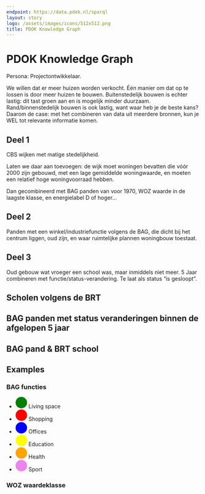 ```yaml
---
endpoint: https://data.pdok.nl/sparql
layout: story
logo: /assets/images/icons/512x512.png
title: PDOK Knowledge Graph
---
```


# PDOK Knowledge Graph

Persona: Projectontwikkelaar.

We willen dat er meer huizen worden verkocht.  Één manier om dat op te
lossen is door meer huizen te bouwen.  Buitenstedelijk bouwen is
echter lastig: dit tast groen aan en is mogelijk minder duurzaam.
Rand/binnenstedelijk bouwen is ook lastig, want waar heb je de beste
kans?  Daarom de case: met het combineren van data uit meerdere
bronnen, kun je WEL tot relevante informatie komen.

## Deel 1

CBS wijken met matige stedelijkheid.

<query data-endpoint="https://betalinkeddata.cbs.nl/sparql"
       data-query-ref="q1a.rq"
       data-output="geo">
</query>

Laten we daar aan toevoegen: de wijk moet woningen bevatten die vóór
2000 zijn gebouwd, met een lage gemiddelde woningwaarde, en moeten een
relatief hoge woningvoorraad hebben.

<query data-endpoint="https://betalinkeddata.cbs.nl/sparql"
       data-query-ref="q1b.rq"
       data-output="gallery">
</query>

Dan gecombineerd met BAG panden van voor 1970, WOZ waarde in de
laagste klasse, en energielabel D of hoger…

<query data-query-ref="q1c.rq"
       data-output="geo3d">
</query>

## Deel 2

Panden met een winkel/industriefunctie volgens de BAG, die dicht bij
het centrum liggen, oud zijn, en waar ruimtelijke plannen woningbouw
toestaat.

<!-- TODO: enkel bestemming -->
<query data-query-ref="q2.rq"
       data-output="geo">
</query>

## Deel 3

<!-- TODO: BAG onderwijsfunctie in het verleden -->

Oud gebouw wat vroeger een school was, maar inmiddels niet meer.  5
Jaar combineren met functie/status-verandering.
Te laat als status “is gesloopt”.

<!--
Scholen volgens de BRT die volgens DUO geen schoolfunctie (meer)
hebben.  BAG status in gebruik bv. of bag laatste datum wijziging:
want als binnen x(5) jaar aanpassingen in de BAG zijn geweest, dan
waarschijnlijk gebouw al aangepast) zijn potentieel interessant om te
verbouwen…., maar het mag geen rijksmonumenten (RCE) zijn.
-->

## Scholen volgens de BRT

<query data-config="http://localhost:5000/stories/kkg/#query=prefix%20brt%3A%20%3Chttp%3A%2F%2Fbrt.basisregistraties.overheid.nl%2Fdef%2Ftop10nl%23%3E%0Aprefix%20geo%3A%20%3Chttp%3A%2F%2Fwww.opengis.net%2Font%2Fgeosparql%23%3E%0Aselect%20*%20%7B%0A%20%20%3Fgebouw%0A%20%20%20%20a%20brt%3ASchool%3B%0A%20%20%20%20geo%3AhasGeometry%2Fgeo%3AasWKT%20%3Fshape.%0A%7D%0Alimit%20250%0A&endpoint=https%3A%2F%2Fdata.pdok.nl%2Fsparql&requestMethod=POST&tabTitle=Query&headers=%7B%7D&contentTypeConstruct=text%2Fturtle%2C*%2F*%3Bq%3D0.9&contentTypeSelect=application%2Fsparql-results%2Bjson%2C*%2F*%3Bq%3D0.9&outputFormat=geo&outputSettings=%7B%22map%22%3A%22nlmaps%22%2C%22visualization%22%3A%22heatmap%22%2C%22grouped%22%3Afalse%7D"
       data-query-ref="q3a.rq"
       data-output="geo">
</query>

## BAG panden met status veranderingen binnen de afgelopen 5 jaar

<query data-query-ref="q3b.rq"
       data-output="geo">
</query>

## BAG pand & BRT school

<query data-query-ref="q3c.rq"
       data-output="geo3d">
</query>

<!--
## Deel 4

Stroomvoorziening.

<query data-query-ref="q4.rq"
       data-output="geo">
</query>
-->

## Examples

### BAG functies

<ul>
  <li>
    <svg height="30" viewBox="0 0 30 30" xmlns="http://www.w3.org/2000/svg"><circle cx="15" cy="15" fill="green" r="15"/></svg>
    Living space
  </li>
  <li>
    <svg height="30" viewBox="0 0 30 30" xmlns="http://www.w3.org/2000/svg"><circle cx="15" cy="15" fill="red" r="15"/></svg>
    Shopping
  </li>
  <li>
    <svg height="30" viewBox="0 0 30 30" xmlns="http://www.w3.org/2000/svg"><circle cx="15" cy="15" fill="blue" r="15"/></svg>
    Offices
  </li>
  <li>
    <svg height="30" viewBox="0 0 30 30" xmlns="http://www.w3.org/2000/svg"><circle cx="15" cy="15" fill="yellow" r="15"/></svg>
    Education
  </li>
  <li>
    <svg height="30" viewBox="0 0 30 30" xmlns="http://www.w3.org/2000/svg"><circle cx="15" cy="15" fill="orange" r="15"/></svg>
    Health
  </li>
  <li>
    <svg height="30" viewBox="0 0 30 30" xmlns="http://www.w3.org/2000/svg"><circle cx="15" cy="15" fill="violet" r="15"/></svg>
    Sport
  </li>
</ul>

<query data-query-ref="functies.rq"
       data-output="geo3d">
</query>

### WOZ waardeklasse

<query data-query-ref="waardeklassen.rq"
       data-output="geo3d">
</query>
